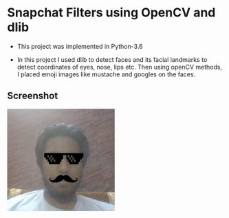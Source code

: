 # Snapchat Filters using OpenCV and dlib

- This project was implemented in Python-3.6

- In this project I used dlib to detect faces and its facial landmarks to detect coordinates of eyes, nose, lips etc. Then using openCV methods, I placed emoji images like mustache and googles on the faces.

## Screenshot

<img src="https://github.com/ShashankSinha98/Snapchat-Filters-using-OpenCV-and-dlib/blob/master/result_img.png" width="250">
